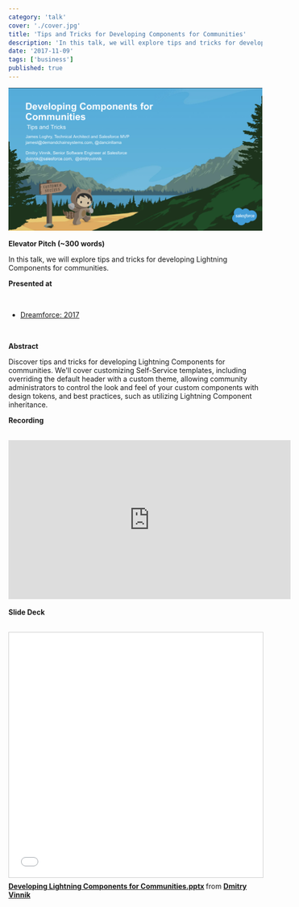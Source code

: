 ```yaml
---
category: 'talk'
cover: './cover.jpg'
title: 'Tips and Tricks for Developing Components for Communities'
description: 'In this talk, we will explore tips and tricks for developing Lightning Components for communities.'
date: '2017-11-09'
tags: ['business']
published: true
---
```

![cover](./cover.jpg)

**Elevator Pitch (~300 words)**

In this talk, we will explore tips and tricks for developing Lightning Components for communities.

**Presented at**

<br>

- [Dreamforce: 2017](http://dvinnik.dev/events/2017/dreamforce/)

<br>

**Abstract**
 
Discover tips and tricks for developing Lightning Components for communities. We'll cover customizing Self-Service templates, including overriding the default header with a custom theme, allowing community administrators to control the look and feel of your custom components with design tokens, and best practices, such as utilizing Lightning Component inheritance.

**Recording**

<br>

<iframe width="560" height="315" src="https://www.youtube.com/embed/rjz-vKGb7DA" title="YouTube video player" frameborder="0" allow="accelerometer; autoplay; clipboard-write; encrypted-media; gyroscope; picture-in-picture" allowfullscreen></iframe>

<br>

**Slide Deck**

<br>

<iframe src="//www.slideshare.net/slideshow/embed_code/key/cHCKhIh749H4tp" width="595" height="485" frameborder="0" marginwidth="0" marginheight="0" scrolling="no" style="border:1px solid #CCC; border-width:1px; margin-bottom:5px; max-width: 100%;" allowfullscreen> </iframe> <div style="margin-bottom:5px"> <strong> <a href="//www.slideshare.net/DmitryVinnik1/developing-lightning-components-for-communitiespptx" title="Developing Lightning Components for Communities.pptx" target="_blank">Developing Lightning Components for Communities.pptx</a> </strong> from <strong><a href="//www.slideshare.net/DmitryVinnik1" target="_blank">Dmitry Vinnik</a></strong> </div>